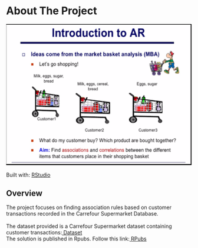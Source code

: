 

 <h1> About The Project</h1>
 
![arules.](https://github.com/Magguire/R_Programming/blob/main/Carrefour%20Analysis%20Project/arules.png)

Built with: <a href='https://www.rstudio.com/'>RStudio</a>


<h2>Overview</h2>
<h>
The project focuses on finding association rules based on customer transactions recorded in the Carrefour Supermarket Database. 
 <br>
 <br>
The dataset provided is a Carrefour Supermarket dataset containing customer transactions:<a href='http://bit.ly/SupermarketDatasetII'>  Dataset</a>
<br>
The solution is published in Rpubs. Follow this link:<a href='https://rpubs.com/Magguire/913249'> RPubs</a>
